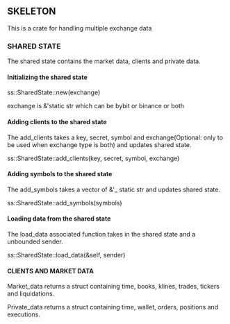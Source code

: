 ## SKELETON

   This is a crate for handling multiple exchange data

### SHARED STATE

   The shared state contains the market data, clients and private data.

#### Initializing the shared state
  
  ss::SharedState::new(exchange)

  exchange is &'static str which can be bybit or binance or both


#### Adding clients to the shared state

  The add_clients takes a key, secret, symbol and exchange(Optional: only to be used when exchange type is both) and updates shared state.

  ss::SharedState::add_clients(key, secret, symbol, exchange)


#### Adding symbols to the shared state

  The add_symbols takes a vector of &'_ static str and updates shared state.

  ss::SharedState::add_symbols(symbols)

#### Loading data from the shared state

  The load_data associated function takes in the shared state and a unbounded sender.

  ss::SharedState::load_data(&self, sender)

#### CLIENTS AND MARKET DATA

   Market_data returns a struct containing time, books, klines, trades, tickers and liquidations.

   Private_data returns a struct containing time, wallet, orders, positions and executions.

   
